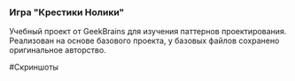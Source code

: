 ### Игра "Крестики Нолики"
Учебный проект от GeekBrains для изучения паттернов проектирования.
Реализован на основе базового проекта, у базовых файлов сохранено оригинальное авторство.

#Скриншоты


